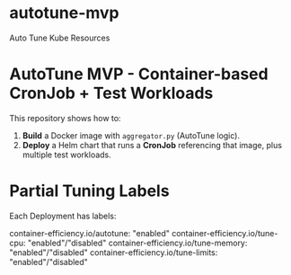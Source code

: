# autotune-mvp
Auto Tune Kube Resources


# AutoTune MVP - Container-based CronJob + Test Workloads

This repository shows how to:

1. **Build** a Docker image with `aggregator.py` (AutoTune logic).  
2. **Deploy** a Helm chart that runs a **CronJob** referencing that image, plus multiple test workloads.

# Partial Tuning Labels
Each Deployment has labels:

container-efficiency.io/autotune: "enabled"
container-efficiency.io/tune-cpu: "enabled"/"disabled"
container-efficiency.io/tune-memory: "enabled"/"disabled"
container-efficiency.io/tune-limits: "enabled"/"disabled"



